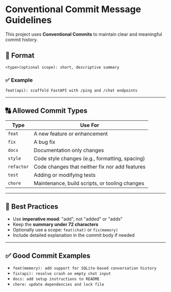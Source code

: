 # Conventional Commit Message Guidelines

This project uses **Conventional Commits** to maintain clear and meaningful commit history.

## 📌 Format

```
<type>(optional scope): short, descriptive summary
```

### ✅ Example
```
feat(api): scaffold FastAPI with /ping and /chat endpoints
```

---

## 🔠 Allowed Commit Types

| Type       | Use For                                           |
|------------|--------------------------------------------------|
| `feat`     | A new feature or enhancement                     |
| `fix`      | A bug fix                                        |
| `docs`     | Documentation only changes                       |
| `style`    | Code style changes (e.g., formatting, spacing)   |
| `refactor` | Code changes that neither fix nor add features   |
| `test`     | Adding or modifying tests                        |
| `chore`    | Maintenance, build scripts, or tooling changes   |

---

## 🧠 Best Practices

- Use **imperative mood**: "add", not "added" or "adds"
- Keep the **summary under 72 characters**
- Optionally use a scope: `feat(chat)` or `fix(memory)`
- Include detailed explanation in the commit body if needed

---

## ✅ Good Commit Examples

- `feat(memory): add support for SQLite-based conversation history`
- `fix(api): resolve crash on empty chat input`
- `docs: add setup instructions to README`
- `chore: update dependencies and lock file`
